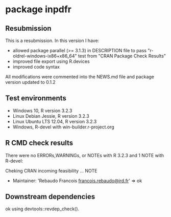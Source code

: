 # package inpdfr

## Resubmission
This is a resubmission. In this version I have:
* allowed package parallel (>= 3.1.3) in DESCRIPTION file to pass 
    "r-oldrel-windows-ix86+x86_64" test from "CRAN Package Check Results"
* improved file export using R.devices
* improved code syntax

All modifications were commented into the NEWS.md file and package version updated to 0.1.2

## Test environments
* Windows 10, R version 3.2.3
* Linux Debian Jessie, R version 3.2.3
* Linux Ubuntu LTS 12.04, R version 3.2.3
* Windows, R-devel with win-builder.r-project.org

## R CMD check results
There were no ERRORs,WARNINGs, or NOTEs with R 3.2.3 and 1 NOTE with R-devel:

Cheking CRAN incoming feasibility ... NOTE

* Maintainer: 'Rebaudo Francois <francois.rebaudo@ird.fr>'
=> ok

## Downstream dependencies
ok using devtools::revdep_check().
